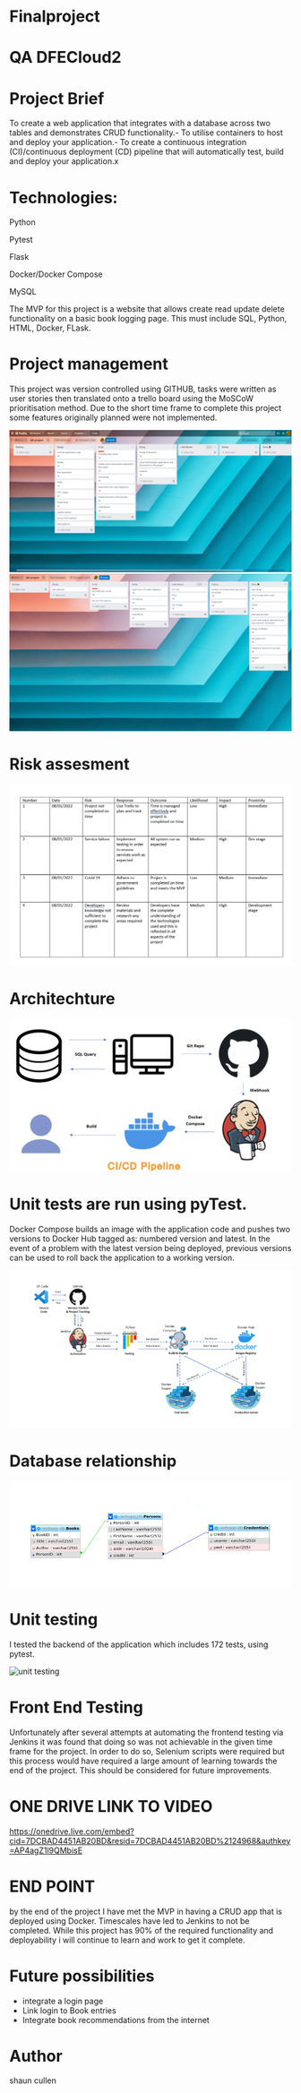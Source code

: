 # Finalproject
# QA DFECloud2

# Project Brief

To create a web application that integrates with a database across two tables and demonstrates CRUD functionality.-
To utilise containers to host and deploy your application.-
To create a continuous integration (CI)/continuous deployment (CD) pipeline that will automatically test, build and deploy your application.x

# Technologies:

Python

Pytest

Flask

Docker/Docker Compose

MySQL


The MVP for this project is a website that allows create read update delete functionality on a basic book logging page.
This must include SQL, Python, HTML, Docker, FLask.

# Project management

This project was version controlled using GITHUB, tasks were written as user stories then translated onto a trello board using the MoSCoW 
prioritisation method. Due to the short time frame to complete this project some features originally planned were not implemented.

![trelloboard](/webapp/docs/trellostart.jpeg)
![trelloboard](/webapp/docs/trello2.png)

# Risk assesment

![risk](/webapp/docs/risk.png)

# Architechture

![pipe](/webapp/docs/pipe.png)


# Unit tests are run using pyTest.
Docker Compose builds an image with the application code and pushes two versions to Docker Hub tagged as: numbered version and latest. In the event of a problem with the latest version being deployed, previous versions can be used to roll back the application to a working version.

![arch](/webapp/docs/arch.png)

# Database relationship

![db](/webapp/docs/dbr.png)

# Unit testing

I tested the backend of the application which includes 172 tests, using pytest.

![unit testing](/webapp/documents/unitt.png)

# Front End Testing

Unfortunately after several attempts at automating the frontend testing via Jenkins it was found that doing so was not achievable in the given time frame for the project. In order to do so, Selenium scripts were required but this process would have required a large amount of learning towards the end of the project. This should be considered for future improvements.


# ONE DRIVE LINK TO VIDEO

https://onedrive.live.com/embed?cid=7DCBAD4451AB20BD&resid=7DCBAD4451AB20BD%2124968&authkey=AP4agZ1l9QMbisE


# END POINT

by the end of the project I have met the MVP in having a CRUD app that is deployed using Docker.
Timescales have led to Jenkins to not be completed.
While this project has 90% of the required functionality and deployability i will continue to learn and work to get it complete.

# Future possibilities

- integrate a login page 
- Link login to Book entries
- Integrate book recommendations from the internet

# Author

shaun cullen
